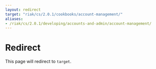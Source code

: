 ```yaml
---
layout: redirect
target: "riak/cs/2.0.1/cookbooks/account-management/"
aliases:
- /riak/cs/2.0.1/developing/accounts-and-admin/account-management/
---
```


# Redirect

This page will redirect to `target`.
